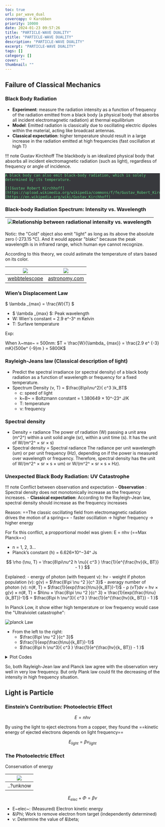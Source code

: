 ```yaml
---
toc: true
url: par_wave_dual
covercopy: © Karobben
priority: 10000
date: 2024-01-23 09:57:26
title: "PARTICLE-WAVE DUALITY"
ytitle: "PARTICLE-WAVE DUALITY"
description: "PARTICLE-WAVE DUALITY"
excerpt: "PARTICLE-WAVE DUALITY"
tags: []
category: []
cover: ""
thumbnail: ""
---
```


## Failure of Classical Mechanics 

### Black Body Radiation

- **Experiment**: measure the radiation intensity as a function of frequency of the radiation emitted from a black body (a physical body that absorbs all incident electromagnetic radiation) at thermal equilibrium
- **Model**: Emitted radiation is classically due to oscillating electric dipoles within the material, acting like broadcast antennas.
- **Classical expectation**: higher temperature should result in a large increase in the radiation emitted at high frequencies (fast oscillation at high T)

!!! note Gustav Kirchhoff
    The blackbody is an idealized physical body that absorbs all incident electromagnetic radiation (such as light), regardless of frequency or angle of incidence.
    
    A black body can also emit black-body radiation, which is solely determined by its temperature.

    [![Gustav Robert Kirchhoff](https://upload.wikimedia.org/wikipedia/commons/f/fe/Gustav_Robert_Kirchhoff.jpg)](https://en.wikipedia.org/wiki/Gustav_Kirchhoff)

###  Black-body Radiation Spectrum: Intensity vs. Wavelength

|![Relationship between radiational intensity vs. wavelength](https://i.stack.imgur.com/f4xki.gif)|
|:-:|

Notic: the "Cold" object also emit "light" as long as its above the absolute zero (-273.15 °C). And it would appear "blakc" because the peak wavelength is in infrared range, which human eye cannot recognize.

According to this theory, we could astimate the temperature of stars based on its color.

|![](https://stsci-opo.org/STScI-01G7RQ0CRCSNKZNX18HNNAQRV0.jpg)|![](https://www.astronomy.com/wp-content/uploads/sites/2/2023/02/ScreenShot20210420at3.19.16PM.jpg)|
|:-:|:-:|
|[webbtelescope](https://webbtelescope.org/contents/media/images/01F8GF8WYBCQVKTGPX3MA58182?Type=Infographics&Tag=Spectroscopy)|[astronomy.com](https://www.astronomy.com/astronomy-for-beginners/color-coding-stars/)|

### Wien’s Displacement Law

$ \lambda _{max} = \frac{W}{T} $
- $  \lambda _{max} $: Peak wavelength
- W: Wien's constant = 2.9 e^-3^ m Kelvin
- T: Surfave temperature

Exp:

When &lambda;~max~ = 500nm:
$T = \frac{W}{\lambda_ {max}} = \frac{2.9 e^ {-3} mK}{500e^ {-9}m } = 5800K$

### Rayleigh-Jeans law (Classical description of light)

- Predict the spectral irradiance (or spectral density) of a black body radiation as a function of wavelength or frequency for a fixed temperature.
- Spectrum Density (&nu;, T) = $\frac{8\pi\nu^2}{ c^3 }k_BT$
    - c: speed of light
    - k~B~ = Boltzmann constant = 1.380649 × 10^-23^ J/K
    - T: temperature
    - &nu;: frequency

### Spectral density

- Density = radiance
    The power of radiation (W) passing a unit area (m^2^) within a unit solid angle (sr), within a unit time
(s). It has the unit of W/(m^2^ × sr × s)
- Spectral density = Spectral radiance
    The radiance per unit wavelength (um) or per unit frequency (Hz), depending on if the power is measured over wavelength or frequency. Therefore, spectral density has the unit of W/(m^2^ × sr × s × um) or W/(m^2^ × sr × s × Hz).

### Unexpected Black Body Radiation: UV Catastrophe

!!! note Conflict between observation and expectation
    - **Observation** :
        Spectral density does not monotonically increase as the frequency increases.
    - **Classical expectation**:
        According to the Rayleigh-Jean law, spectral density should increase as the frequency increases

Reason: ==The classic oscillating field from electromagnetic radiation drives the motion of a spring==
    - faster oscillation → higher frequency → higher energy

For fix this conflict, a propportional model was given: E = nhν (==Max Planck==)
- n = 1, 2, 3...
- Planck’s constant (h) = 6.626×10^−34^ Js

$$
\rho (\nu, T) = \frac{8\pi\nu^2 h \nu}{ c^3 } \frac{1}{e^{\frac{hv}{k_ BT}} - 1 }
$$

Explained:
    - energy of photon (with frequent &nu;): h&nu;
    - weight if photon population (&nu;): g(&nu;) = $\frac{8\pi \nu ^2 }{c^ 3}$
    - averagy number of photon (&nu;): n(&num;, T) = $\frac{1}{exp(\frac{h\nu}{k_BT})-1}$
    - &rho; (&nu;T)d&nu; = h&nu; × g(&nu;) × n(&num;, T) 
        = $h\nu × \frac{8\pi \nu ^2 }{c^ 3} × \frac{1}{exp(\frac{h\nu}{k_BT})-1}$
        = $\frac{8\pi h \nu^3}{ c^3 } \frac{1}{e^{\frac{hv}{k_ BT}} - 1 }$


In Planck Low, it show either high temperature or low frequency would case the "Ultralviolet catastrophe":


![planck Law](https://imgur.com/rWBTB6C.png)
- From the left to the right:
    - $\frac{8\pi \nu ^2 }{c^ 3}$
    - $\frac{1}{exp(\frac{h\nu}{k_BT})-1}$
    - $\frac{8\pi h \nu^3}{ c^3 } \frac{1}{e^{\frac{hv}{k_ BT}} - 1 }$

<details><summary>Plot Codes</summary>

```python
import numpy as np
import matplotlib.pyplot as plt

def Rayleigh_Jeans(v, T):
    kB = 1.380649 * 10**(0-23)
    c = 3 * 10**8
    return (v**2) * 8 * np.pi * kB * T / (c**3)

def Planck(v, T):
    h = 6.626*10**(0-34)
    kB = 1.380649 * 10**(0-23)
    return 1 /( np.e ** (h*v / (kB * T) ) - 1 )

def Merged(v, T):
    h = 6.626e-34
    kB = 1.380649e-23
    c = 3 * 10 **8
    return 8 * np.pi * h * v**3 / c**3 / np.e**(h *v /(kB * T))

# Constants
h = 6.62607015e-34  # Planck's constant (m^2 kg / s)
c = 299792458       # Speed of light in vacuum (m / s)
k_B = 1.380649e-23  # Boltzmann constant (J / K)

# Planck's law function
def planck_law(frequency, temperature):
    """
    Calculate the spectral radiance of a black body at thermal equilibrium.  
    Parameters:
    frequency (float): frequency of the electromagnetic radiation (Hz)
    temperature (float): absolute temperature of the body (K)
    Returns:
    float: spectral radiance (W / (m^2 * sr * Hz))
    """
    exponent = (h * frequency) / (k_B * temperature)
    spectral_radiance = (8 * np.pi * h * frequency**3) / (c**3) * (1 / (np.exp(exponent) - 1))
    return spectral_radiance

# Example usage: Calculate the spectral radiance for a frequency of 1e14 Hz at 5000 K
frequency_example = 1e14  # Hz
temperature_example = 5000  # K
radiance_example = planck_law(frequency_example, temperature_example)

# Plot the graphs above
X = [i /10 for i in  range(1,100)]
fig, axs = plt.subplots(1, 3)
axs[0].plot(X, [Planck(i * 1e14, 3000) for i in X])
axs[1].plot(X, [Rayleigh_Jeans(i * 1e14, 3000) for i in X])
axs[2].plot(X, [h *(i *1e14)* Rayleigh_Jeans(i*1e14, 3000) * Planck(i*1e14, 3000)  for i in X])
plt.tight_layout()
plt.show()

# plot the mergerd function
plt.plot(X, [Merged(i*1e14/10, 3000)  for i in X])
plt.show()
```
</details>

So, both Rayleigh-Jean law and Planck law agree with the observation very well in very low frequency.
But only Plank law could fit the decreasing of the intensity in high frequency situation.

## Light is Particle

### Einstein’s Contribution: Photoelectric Effect

$$
E = nhν
$$

By using the light to eject electrons from a copper, they found the ==kinetic energy of ejected electrons depends on light frequency==

$$
E_{light} = \beta\nu_{light}
$$

### The Photoelectric Effect

Conservation of energy

|![](https://imgur.com/DSOpstj.png)|
|:-:|
|..?unknow|

$$
E_{elec} + \Phi= \beta \nu
$$
- E~elec~: (Measured) Electron kinetic energy
- &\Phi; Work to remove electron from target (independently determined)
- &nu;: Determine the value of &\beta;




<style>
pre {
  background-color:#38393d;
  color: #5fd381;
}
</style>
